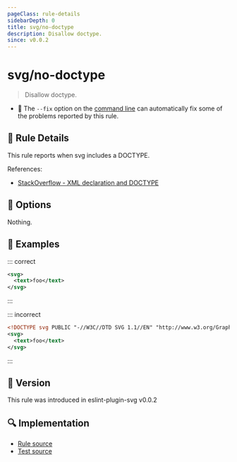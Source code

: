 ```yaml
---
pageClass: rule-details
sidebarDepth: 0
title: svg/no-doctype
description: Disallow doctype.
since: v0.0.2
---
```


# svg/no-doctype

> Disallow doctype.

- :wrench: The `--fix` option on the [command line](https://eslint.org/docs/user-guide/command-line-interface#fix-problems) can automatically fix some of the problems reported by this rule.

## :book: Rule Details

This rule reports when svg includes a DOCTYPE.

References:

- [StackOverflow - XML declaration and DOCTYPE](https://stackoverflow.com/a/38172170/9533579)

## :wrench: Options

Nothing.

## :apple: Examples

::: correct

```xml
<svg>
  <text>foo</text>
</svg>
```

:::

::: incorrect

```xml eslint-check
<!DOCTYPE svg PUBLIC "-//W3C//DTD SVG 1.1//EN" "http://www.w3.org/Graphics/SVG/1.1/DTD/svg11.dtd">
<svg>
  <text>foo</text>
</svg>
```

:::

## :rocket: Version

This rule was introduced in eslint-plugin-svg v0.0.2

## :mag: Implementation

- [Rule source](https://github.com/ntnyq/eslint-plugin-svg/blob/main/src/rules/no-doctype.ts)
- [Test source](https://github.com/ntnyq/eslint-plugin-svg/blob/main/tests/rules/no-doctype.test.ts)

